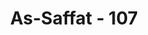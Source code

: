 ---
title: "As-Saffat - 107"
no: 107
arabic_no: ١٠٧
ayah: وَفَدَيْنٰهُ بِذِبْحٍ عَظِيْمٍ
translation: "Dan Kami tebus anak itu dengan seekor sembelihan yang besar."
tafsir: "Pada ayat ini ditegaskan bahwa apa yang dialami Ibrahim dan putranya itu merupakan batu ujian yang amat berat. Memang hak Allah untuk menguji hamba yang dikehendaki-Nya dengan bentuk ujian yang dipilih-Nya berupa beban dan kewajiban yang berat. Bila ujian itu telah ditetapkan, tidak seorang pun yang dapat menolak dan menghindarinya. Di balik cobaan-cobaan yang berat itu, tentu terdapat hikmah dan rahasia yang tidak terjangkau oleh pikiran manusia.\n\nIsmail yang semula dijadikan kurban untuk menguji ketaatan Ibrahim, diganti Allah dengan seekor domba besar yang putih bersih dan tidak ada cacatnya. Peristiwa penyembelihan kambing oleh Nabi Ibrahim ini yang menjadi dasar ibadah kurban untuk mendekatkan diri kepada Allah, dilanjutkan oleh syariat Nabi Muhammad. Ibadah kurban ini dilaksanakan pada hari raya haji/raya kurban atau pada hari-hari tasyriq, yakni tiga hari berturut-turut sesudah hari raya kurban, tanggal 11, 12, 13 Zulhijah.\n\nHewan kurban terdiri dari binatang-binatang ternak seperti unta, sapi, kerbau, dan kambing. Diisyaratkan binatang kurban itu tidak cacat badannya, tidak sakit, dan cukup umur. Menyembelih binatang untuk kurban ini hukumnya sunnah muakkadah(sunah yang ditekankan).\n\nFirman Allah:\n\nMaka laksanakanlah salat karena Tuhanmu, dan berkurbanlah (sebagai ibadah dan mendekatkan diri kepada Allah). (al-Kautsar/108: 2)\n\nDengan disyariatkannya ibadah kurban dalam agama Islam, maka peristiwa Ibrahim menyembelih anaknya akan tetap dikenang selama-lamanya dan diikuti oleh umatnya. Ibadah kurban juga menyemarakkan agama Islam karena daging-daging kurban itu dibagi-bagikan kepada masyarakat terutama kepada fakir miskin."
---